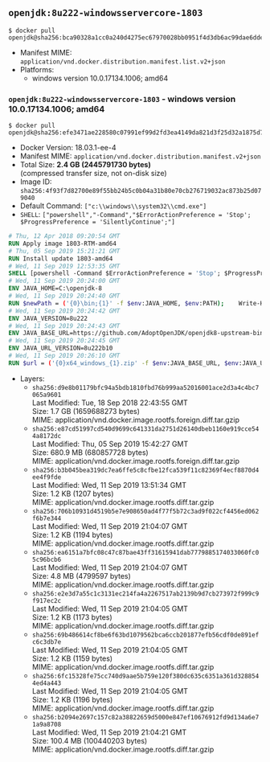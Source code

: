 ## `openjdk:8u222-windowsservercore-1803`

```console
$ docker pull openjdk@sha256:bca90328a1cc0a240d4275ec67970028bb0951f4d3db6ac99dae6dded2c03f78
```

-	Manifest MIME: `application/vnd.docker.distribution.manifest.list.v2+json`
-	Platforms:
	-	windows version 10.0.17134.1006; amd64

### `openjdk:8u222-windowsservercore-1803` - windows version 10.0.17134.1006; amd64

```console
$ docker pull openjdk@sha256:efe3471ae228580c07991ef99d2fd3ea4149da821d3f25d32a1875d7a7bbeeab
```

-	Docker Version: 18.03.1-ee-4
-	Manifest MIME: `application/vnd.docker.distribution.manifest.v2+json`
-	Total Size: **2.4 GB (2445791730 bytes)**  
	(compressed transfer size, not on-disk size)
-	Image ID: `sha256:4f93f7d82700e89f55bb24b5c0b04a31b80e70cb276719032ac873b25d079040`
-	Default Command: `["c:\\windows\\system32\\cmd.exe"]`
-	`SHELL`: `["powershell","-Command","$ErrorActionPreference = 'Stop'; $ProgressPreference = 'SilentlyContinue';"]`

```dockerfile
# Thu, 12 Apr 2018 09:20:54 GMT
RUN Apply image 1803-RTM-amd64
# Thu, 05 Sep 2019 15:21:21 GMT
RUN Install update 1803-amd64
# Wed, 11 Sep 2019 12:53:35 GMT
SHELL [powershell -Command $ErrorActionPreference = 'Stop'; $ProgressPreference = 'SilentlyContinue';]
# Wed, 11 Sep 2019 20:24:00 GMT
ENV JAVA_HOME=C:\openjdk-8
# Wed, 11 Sep 2019 20:24:40 GMT
RUN $newPath = ('{0}\bin;{1}' -f $env:JAVA_HOME, $env:PATH); 	Write-Host ('Updating PATH: {0}' -f $newPath); 	setx /M PATH $newPath
# Wed, 11 Sep 2019 20:24:42 GMT
ENV JAVA_VERSION=8u222
# Wed, 11 Sep 2019 20:24:43 GMT
ENV JAVA_BASE_URL=https://github.com/AdoptOpenJDK/openjdk8-upstream-binaries/releases/download/jdk8u222-b10/OpenJDK8U-jdk_
# Wed, 11 Sep 2019 20:24:45 GMT
ENV JAVA_URL_VERSION=8u222b10
# Wed, 11 Sep 2019 20:26:10 GMT
RUN $url = ('{0}x64_windows_{1}.zip' -f $env:JAVA_BASE_URL, $env:JAVA_URL_VERSION); 	Write-Host ('Downloading {0} ...' -f $url); 	[Net.ServicePointManager]::SecurityProtocol = [Net.SecurityProtocolType]::Tls12; 	Invoke-WebRequest -Uri $url -OutFile 'openjdk.zip'; 		Write-Host 'Expanding ...'; 	New-Item -ItemType Directory -Path C:\temp | Out-Null; 	Expand-Archive openjdk.zip -DestinationPath C:\temp; 	Move-Item -Path C:\temp\* -Destination $env:JAVA_HOME; 	Remove-Item C:\temp; 		Write-Host 'Removing ...'; 	Remove-Item openjdk.zip -Force; 		Write-Host 'Verifying install ...'; 	Write-Host '  javac -version'; javac -version; 	Write-Host '  java -version'; java -version; 		Write-Host 'Complete.'
```

-	Layers:
	-	`sha256:d9e8b01179bfc94a5bdb1810fbd76b999aa52016001ace2d3a4c4bc7065a9601`  
		Last Modified: Tue, 18 Sep 2018 22:43:55 GMT  
		Size: 1.7 GB (1659688273 bytes)  
		MIME: application/vnd.docker.image.rootfs.foreign.diff.tar.gzip
	-	`sha256:e87cd51997cd540d9699c641331da2751d26140dbeb1160e919cce544a8172dc`  
		Last Modified: Thu, 05 Sep 2019 15:42:27 GMT  
		Size: 680.9 MB (680857728 bytes)  
		MIME: application/vnd.docker.image.rootfs.foreign.diff.tar.gzip
	-	`sha256:b3b045bea319dc7ea6ffe5c8cfbe12fca539f11c82369f4ecf8870d4ee4f9fde`  
		Last Modified: Wed, 11 Sep 2019 13:51:34 GMT  
		Size: 1.2 KB (1207 bytes)  
		MIME: application/vnd.docker.image.rootfs.diff.tar.gzip
	-	`sha256:706b10931d4519b5e7e908650ad4f77f5b72c3ad9f022cf4456ed062f6b7e344`  
		Last Modified: Wed, 11 Sep 2019 21:04:07 GMT  
		Size: 1.2 KB (1194 bytes)  
		MIME: application/vnd.docker.image.rootfs.diff.tar.gzip
	-	`sha256:ea6151a7bfc08c47c87bae43ff31615941dab7779885174033060fc05c96bcb6`  
		Last Modified: Wed, 11 Sep 2019 21:04:07 GMT  
		Size: 4.8 MB (4799597 bytes)  
		MIME: application/vnd.docker.image.rootfs.diff.tar.gzip
	-	`sha256:e2e3d7a55c1c3131ec214fa4a2267517ab2139b9d7cb273972f999c9f917ec2c`  
		Last Modified: Wed, 11 Sep 2019 21:04:05 GMT  
		Size: 1.2 KB (1173 bytes)  
		MIME: application/vnd.docker.image.rootfs.diff.tar.gzip
	-	`sha256:69b486614cf8be6f63bd1079562bca6ccb201877efb56cdf0de891efc6c3db7e`  
		Last Modified: Wed, 11 Sep 2019 21:04:05 GMT  
		Size: 1.2 KB (1159 bytes)  
		MIME: application/vnd.docker.image.rootfs.diff.tar.gzip
	-	`sha256:6fc15328fe75cc740d9aae5b759e120f380dc635c6351a361d3288544ed4a443`  
		Last Modified: Wed, 11 Sep 2019 21:04:05 GMT  
		Size: 1.2 KB (1196 bytes)  
		MIME: application/vnd.docker.image.rootfs.diff.tar.gzip
	-	`sha256:b2094e2697c157c82a38822659d5000e847ef10676912fd9d134a6e71a9a8708`  
		Last Modified: Wed, 11 Sep 2019 21:04:21 GMT  
		Size: 100.4 MB (100440203 bytes)  
		MIME: application/vnd.docker.image.rootfs.diff.tar.gzip
